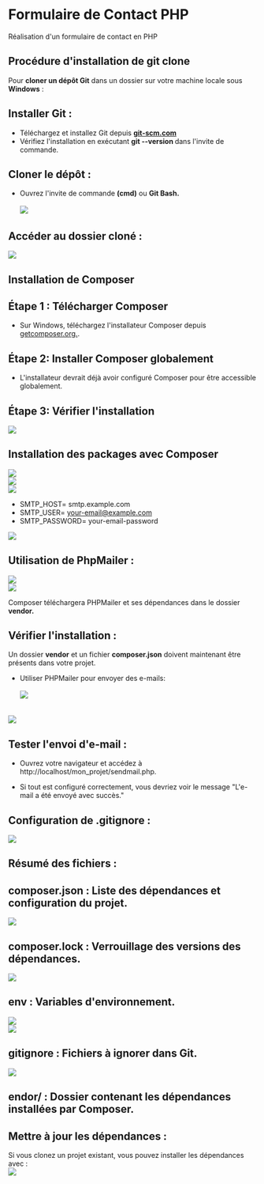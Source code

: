 # Formulaire de Contact PHP
Réalisation d'un formulaire de contact en PHP

## Procédure d'installation de git clone
Pour <b>cloner un dépôt Git</b> dans un dossier sur votre machine locale sous <b>Windows</b> :

## Installer Git :
- Téléchargez et installez Git depuis <b> [git-scm.com](https://git-scm.com)
  </b><br>
- Vérifiez l'installation en exécutant <b>git --version </b>dans l'invite de commande.

## Cloner le dépôt :
- Ouvrez l'invite de commande <b>(cmd)</b> ou <b>Git Bash.</b><br><br>
  <img src="/assets/img/Depot Git/screenshot.png"></br>

## Accéder au dossier cloné :
<img src="/assets/img/Depot Git/screenshot-1.png"></br>

## Installation de Composer <br>

## Étape 1 : Télécharger Composer <br>
- Sur Windows, téléchargez l'installateur Composer depuis [getcomposer.org.](https://getcomposer.org/Composer-Setup.exe). <br>

## Étape 2: Installer Composer globalement
- L'installateur devrait déjà avoir configuré Composer pour être accessible globalement.</b><br>

## Étape 3: Vérifier l'installation
<img src="/assets/img/composer-packages/screenshot-2.png"></br>

## Installation des packages avec Composer <br>
<img src="/assets/img/composer-packages/screenshot-3.png"></br>
<img src="/assets/img/phpMailer/screenshot-4.png"></br>
<img src="/assets/img/phpMailer/screenshot-5.png"></br>

- SMTP_HOST= smtp.example.com</br>
- SMTP_USER= your-email@example.com</br>
- SMTP_PASSWORD= your-email-password</br>

<img src="/assets/img/Variables env/screenshot-6.png"></br>

## Utilisation de PhpMailer : </br>
<img src="/assets/img/Variables env/screenshot-7.png"></br>
<img src="/assets/img/Variables env/screenshot-8.png"></br>

Composer téléchargera PHPMailer et ses dépendances dans le dossier <b>vendor.</b><br>

## Vérifier l'installation :<br>
Un dossier <b>vendor</b> et un fichier <b>composer.json</b> doivent maintenant être présents dans votre projet.<br>
- Utiliser PHPMailer pour envoyer des e-mails:<br><br>
<img src="/assets/img/composer-packages/screenshot-3-1.png"></br><br>

<img src="/assets/img/phpMailer/screenshot-5-1.png"><br>

## Tester l'envoi d'e-mail :<br>

* Ouvrez votre navigateur et accédez à http://localhost/mon_projet/sendmail.php.<br>

* Si tout est configuré correctement, vous devriez voir le message "L'e-mail a été envoyé avec succès."<br>

## Configuration de .gitignore : </br>
<img src="/assets/img/gitignore/screenshot-9.png"></br>

## Résumé des fichiers : </br>

## composer.json : Liste des dépendances et configuration du projet.</br>
<img src="/assets/img/composer-packages/composer-jason.png"></br>

## composer.lock : Verrouillage des versions des dépendances.
<img src="/assets/img/composer-packages/composer-lock.png"></br>

## env : Variables d'environnement.</br>
<img src="/assets/img/Variables env/env.png"></br>
<img src="/assets/img/Variables env/env-example.png"></br>

## gitignore : Fichiers à ignorer dans Git.</br>
<img src="/assets/img/gitignore/screenshot-9-1.png"></br>

## endor/ : Dossier contenant les dépendances installées par Composer.</br>

## Mettre à jour les dépendances :</br>
Si vous clonez un projet existant, vous pouvez installer les dépendances avec :<br>
<img src="/assets/img/gitignore/screenshot-10.png"></br>